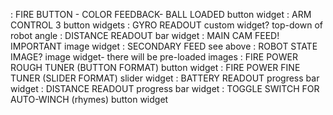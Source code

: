 : FIRE BUTTON - COLOR FEEDBACK- BALL LOADED button widget
: ARM CONTROL 3 button widgets
: GYRO READOUT custom widget? top-down of robot angle
: DISTANCE READOUT bar widget
: MAIN CAM FEED! IMPORTANT image widget
: SECONDARY FEED see above
: ROBOT STATE IMAGE? image widget- there will be pre-loaded images
: FIRE POWER ROUGH TUNER (BUTTON FORMAT) button widget
: FIRE POWER FINE TUNER (SLIDER FORMAT) slider widget
: BATTERY READOUT progress bar widget
: DISTANCE READOUT progress bar widget
: TOGGLE SWITCH FOR AUTO-WINCH (rhymes) button widget
